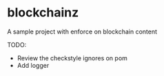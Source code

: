 # blockchainz
A sample project with enforce on blockchain content


TODO:
- Review the checkstyle ignores on pom
- Add logger 